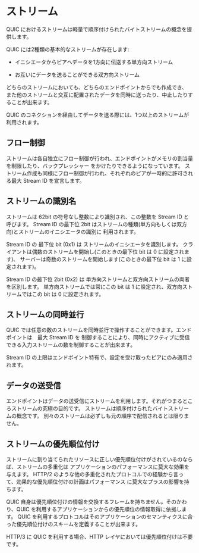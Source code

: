 # ストリーム

QUIC におけるストリームは軽量で順序付けられたバイトストリームの概念を提供します。

QUIC には2種類の基本的なストリームが存在します:

 - イニシエータからピアへデータを1方向に伝送する単方向ストリーム

 - お互いにデータを送ることができる双方向ストリーム

どちらのストリームにおいても、どちらのエンドポイントからでも作成でき、
また他のストリームと交互に配置されたデータを同時に送ったり、中止したりすることが出来ます。

QUIC のコネクションを経由してデータを送る際には、1つ以上のストリームが利用されます。

## フロー制御

ストリームは各自独立にフロー制御が行われ、エンドポイントがメモリの割当量を制限したり、バックプレッシャー
をかけたりできるようになっています。
ストリーム作成も同様にフロー制御が行われ、それぞれのピアが一時的に許可される最大 Stream ID を宣言します。

## ストリームの識別名

ストリームは 62bit の符号なし整数により識別され、この整数を Stream ID と呼びます。
Stream ID の最下位 2bit はストリームの種類(単方向もしくは双方向)とストリームのイニシエータの識別に
利用されます。

Stream ID の 最下位 bit (0x1) は ストリームのイニシエータを識別します。
クライアントは偶数のストリームを開始し(このときの最下位 bit は 0 に設定されます)、
サーバーは奇数のストリームを開始します(このときの最下位 bit は 1 に設定されます)。

Stream ID の最下位 2bit (0x2) は 単方向ストリームと双方向ストリームの両者を区別します。
単方向ストリームでは常にこの bit は 1 に設定され、双方向ストリームではこの bit は 0 に設定されます。

## ストリームの同時並行

QUIC では任意の数のストリームを同時並行で操作することができます。エンドポイントは　最大 Stream ID を
制御することにより、同時にアクティブに受信できる入力ストリームの数を制御することが出来ます。

Stream ID の上限はエンドポイント特有で、設定を受け取ったピアにのみ適用されます。


## データの送受信

エンドポイントはデータの送受信にストリームを利用します。それがつまるところストリームの究極の目的です。
ストリームは順序付けられたバイトストリームの概念です。
別々のストリームは必ずしも元の順序で配信されるとは限りません。

## ストリームの優先順位付け

ストリームに割り当てられたリソースに正しい優先順位付けがされているのならば、ストリームの多重化は
アプリケーションのパフォーマンスに莫大な効果を与えます。
HTTP/2 のような他の多重化されたプロトコルでの経験から言って、効果的な優先順位付けの計画はパフォーマンス
に莫大なプラスの影響を持ちます。

QUIC 自身は優先順位付けの情報を交換するフレームを持ちません。そのかわり、QUIC を利用するアプリケーションからの優先順位の情報取得に依拠します。
QUIC を利用するプロトコルはそのアプリケーションのセマンティクスに合った優先順位付けのスキームを定義することが出来ます。

HTTP/3 に QUIC を利用する場合、HTTP レイヤにおいては優先順位付けは不要です。